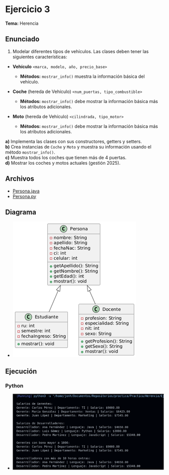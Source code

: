 # Ejercicio 3

**Tema:** Herencia

## Enunciado

1. Modelar diferentes tipos de vehículos. Las clases deben tener las siguientes características:

- **Vehículo** `<marca, modelo, año, precio_base>`  
  - **Métodos:** `mostrar_info()` muestra la información básica del vehículo.

- **Coche** (hereda de Vehículo) `<num_puertas, tipo_combustible>`  
  - **Métodos:** `mostrar_info()` debe mostrar la información básica más los atributos adicionales.

- **Moto** (hereda de Vehículo) `<cilindrada, tipo_motor>`  
  - **Métodos:** `mostrar_info()` debe mostrar la información básica más los atributos adicionales.

**a)** Implementa las clases con sus constructores, getters y setters.  
**b)** Crea instancias de `Coche` y `Moto` y muestra su información usando el método `mostrar_info()`.  
**c)** Muestra todos los coches que tienen más de 4 puertas.  
**d)** Mostrar los coches y motos actuales (gestión 2025).


## Archivos

- [Persona.java](./Persona.java)
- [Persona.py](./Persona.py)

## Diagrama

- ![Diagrama](./diagrama.png)

## Ejecución

### Python

- ![Ejecución](./ejecucionPython.png)
